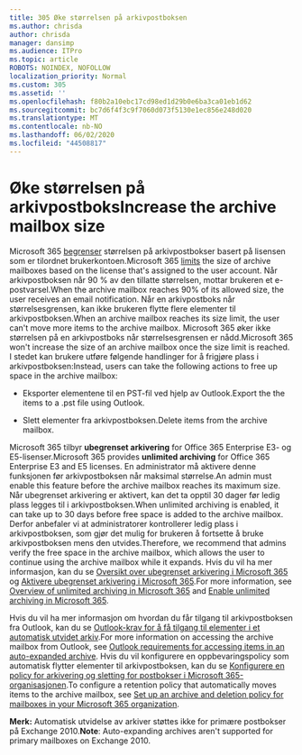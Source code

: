 ```yaml
---
title: 305 Øke størrelsen på arkivpostboksen
ms.author: chrisda
author: chrisda
manager: dansimp
ms.audience: ITPro
ms.topic: article
ROBOTS: NOINDEX, NOFOLLOW
localization_priority: Normal
ms.custom: 305
ms.assetid: ''
ms.openlocfilehash: f80b2a10ebc17cd98ed1d29b0e6ba3ca01eb1d62
ms.sourcegitcommit: bc7d6f4f3c9f7060d073f5130e1ec856e248d020
ms.translationtype: MT
ms.contentlocale: nb-NO
ms.lasthandoff: 06/02/2020
ms.locfileid: "44508817"
---
```

# <a name="increase-the-archive-mailbox-size"></a><span data-ttu-id="f1118-102">Øke størrelsen på arkivpostboks</span><span class="sxs-lookup"><span data-stu-id="f1118-102">Increase the archive mailbox size</span></span>

<span data-ttu-id="f1118-103">Microsoft 365 [begrenser](https://docs.microsoft.com/office365/servicedescriptions/exchange-online-service-description/exchange-online-limits#mailbox-storage-limits) størrelsen på arkivpostbokser basert på lisensen som er tilordnet brukerkontoen.</span><span class="sxs-lookup"><span data-stu-id="f1118-103">Microsoft 365 [limits](https://docs.microsoft.com/office365/servicedescriptions/exchange-online-service-description/exchange-online-limits#mailbox-storage-limits) the size of archive mailboxes based on the license that's assigned to the user account.</span></span> <span data-ttu-id="f1118-104">Når arkivpostboksen når 90 % av den tillatte størrelsen, mottar brukeren et e-postvarsel.</span><span class="sxs-lookup"><span data-stu-id="f1118-104">When the archive mailbox reaches 90% of its allowed size, the user receives an email notification.</span></span> <span data-ttu-id="f1118-105">Når en arkivpostboks når størrelsesgrensen, kan ikke brukeren flytte flere elementer til arkivpostboksen.</span><span class="sxs-lookup"><span data-stu-id="f1118-105">When an archive mailbox reaches its size limit, the user can't move more items to the archive mailbox.</span></span> <span data-ttu-id="f1118-106">Microsoft 365 øker ikke størrelsen på en arkivpostboks når størrelsesgrensen er nådd.</span><span class="sxs-lookup"><span data-stu-id="f1118-106">Microsoft 365 won't increase the size of an archive mailbox once the size limit is reached.</span></span> <span data-ttu-id="f1118-107">I stedet kan brukere utføre følgende handlinger for å frigjøre plass i arkivpostboksen:</span><span class="sxs-lookup"><span data-stu-id="f1118-107">Instead, users can take the following actions to free up space in the archive mailbox:</span></span>

- <span data-ttu-id="f1118-108">Eksporter elementene til en PST-fil ved hjelp av Outlook.</span><span class="sxs-lookup"><span data-stu-id="f1118-108">Export the the items to a .pst file using Outlook.</span></span>

- <span data-ttu-id="f1118-109">Slett elementer fra arkivpostboksen.</span><span class="sxs-lookup"><span data-stu-id="f1118-109">Delete items from the archive mailbox.</span></span>

<span data-ttu-id="f1118-110">Microsoft 365 tilbyr **ubegrenset arkivering** for Office 365 Enterprise E3- og E5-lisenser.</span><span class="sxs-lookup"><span data-stu-id="f1118-110">Microsoft 365 provides **unlimited archiving** for Office 365 Enterprise E3 and E5 licenses.</span></span> <span data-ttu-id="f1118-111">En administrator må aktivere denne funksjonen før arkivpostboksen når maksimal størrelse.</span><span class="sxs-lookup"><span data-stu-id="f1118-111">An admin must enable this feature before the archive mailbox reaches its maximum size.</span></span> <span data-ttu-id="f1118-112">Når ubegrenset arkivering er aktivert, kan det ta opptil 30 dager før ledig plass legges til i arkivpostboksen.</span><span class="sxs-lookup"><span data-stu-id="f1118-112">When unlimited archiving is enabled, it can take up to 30 days before free space is added to the archive mailbox.</span></span> <span data-ttu-id="f1118-113">Derfor anbefaler vi at administratorer kontrollerer ledig plass i arkivpostboksen, som gjør det mulig for brukeren å fortsette å bruke arkivpostboksen mens den utvides.</span><span class="sxs-lookup"><span data-stu-id="f1118-113">Therefore, we recommend that admins verify the free space in the archive mailbox, which allows the user to continue using the archive mailbox while it expands.</span></span> <span data-ttu-id="f1118-114">Hvis du vil ha mer informasjon, kan du se [Oversikt over ubegrenset arkivering i Microsoft 365](https://docs.microsoft.com/microsoft-365/compliance/unlimited-archiving) og [Aktivere ubegrenset arkivering i Microsoft 365](https://docs.microsoft.com/microsoft-365/compliance/enable-unlimited-archiving).</span><span class="sxs-lookup"><span data-stu-id="f1118-114">For more information, see [Overview of unlimited archiving in Microsoft 365](https://docs.microsoft.com/microsoft-365/compliance/unlimited-archiving) and [Enable unlimited archiving in Microsoft 365](https://docs.microsoft.com/microsoft-365/compliance/enable-unlimited-archiving).</span></span>

<span data-ttu-id="f1118-115">Hvis du vil ha mer informasjon om hvordan du får tilgang til arkivpostboksen fra Outlook, kan du se [Outlook-krav for å få tilgang til elementer i et automatisk utvidet arkiv](https://docs.microsoft.com/microsoft-365/compliance/unlimited-archiving#outlook-requirements-for-accessing-items-in-an-auto-expanded-archive).</span><span class="sxs-lookup"><span data-stu-id="f1118-115">For more information on accessing the archive mailbox from Outlook, see [Outlook requirements for accessing items in an auto-expanded archive](https://docs.microsoft.com/microsoft-365/compliance/unlimited-archiving#outlook-requirements-for-accessing-items-in-an-auto-expanded-archive).</span></span> <span data-ttu-id="f1118-116">Hvis du vil konfigurere en oppbevaringspolicy som automatisk flytter elementer til arkivpostboksen, kan du se [Konfigurere en policy for arkivering og sletting for postbokser i Microsoft 365-organisasjonen](https://docs.microsoft.com/microsoft-365/compliance/set-up-an-archive-and-deletion-policy-for-mailboxes).</span><span class="sxs-lookup"><span data-stu-id="f1118-116">To configure a retention policy that automatically moves items to the archive mailbox, see [Set up an archive and deletion policy for mailboxes in your Microsoft 365 organization](https://docs.microsoft.com/microsoft-365/compliance/set-up-an-archive-and-deletion-policy-for-mailboxes).</span></span>

<span data-ttu-id="f1118-117">**Merk:** Automatisk utvidelse av arkiver støttes ikke for primære postbokser på Exchange 2010.</span><span class="sxs-lookup"><span data-stu-id="f1118-117">**Note**: Auto-expanding archives aren't supported for primary mailboxes on Exchange 2010.</span></span>
